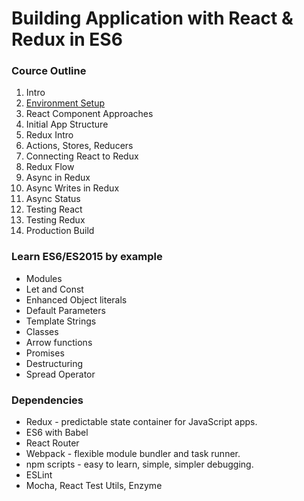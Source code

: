 # Building Application with React & Redux in ES6


### Cource Outline

1. Intro
2. [Environment Setup](https://github.com/Dedice/react-redux-es6-app/blob/master/docs/EnviromentSetup.md)
3. React Component Approaches
4. Initial App Structure
5. Redux Intro
6. Actions, Stores, Reducers
7. Connecting React to Redux
8. Redux Flow
9. Async in Redux
10. Async Writes in Redux
11. Async Status
12. Testing React
13. Testing Redux
14. Production Build

### Learn ES6/ES2015 by example

* Modules                       
* Let and Const                 
* Enhanced Object literals      
* Default Parameters            
* Template Strings              
* Classes
* Arrow functions
* Promises
* Destructuring
* Spread Operator

### Dependencies

- Redux - predictable state container for JavaScript apps.
- ES6 with Babel
- React Router
- Webpack - flexible module bundler and task runner.
- npm scripts - easy to learn, simple, simpler debugging.
- ESLint
- Mocha, React Test Utils, Enzyme
